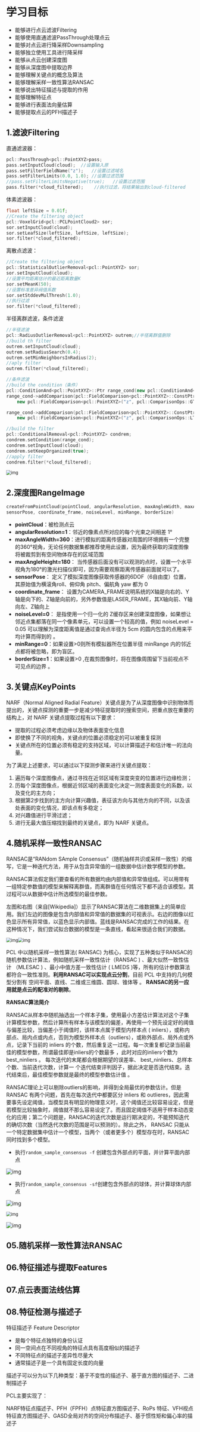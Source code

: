 # 学习目标
* 能够进行点云滤波Filtering
* 能够使用直通滤波PassThrough处理点云
* 能够对点云进行降采样Downsampling
* 能够独立使用工具进行降采样
* 能够从点云创建深度图
* 能够从深度图中提取边界
* 能够理解关键点的概念及算法
* 能够理解采样一致性算法RANSAC
* 能够说出特征描述与提取的作用
* 能够理解特征点
* 能够进行表面法向量估算
* 能够提取点云的PFH描述子

## 1.滤波Filtering

直通滤波器：

```c++
pcl::PassThrough<pcl::PointXYZ>pass;
pass.setInputCloud(cloud);  //设置输入原
pass.setFilterFieldName("z");   //设置过滤域名
pass.setFilterLimits(0.0, 1.0); //设置过滤范围
//pass.setFilterLimitsNegative(true);   //设置过滤范围
pass.filter(*cloud_filtered);    //执行过滤，将结果输出到cloud-filtered
```

体素滤波器：

```c++
float leftSize = 0.01f;
//Create the filtering object
pcl::VoxelGrid<pcl::PCLPointCloud2> sor;
sor.setInputCloud(cloud);
sor.setLeafSize(leftSize, leftSize, leftSize);
sor.filter(*cloud_filtered);
```

离散点滤波：

```c++
//Create the filtering object
pcl::StatisticalOutlierRemoval<pcl::PointXYZ> sor;
sor.setInputCloud(cloud);
//设置平均距离估计的最近距离数量K
sor.setMeanK(50);
//设置标准差异阀值系数
sor.setStddevMulThresh(1.0);
//执行过滤
sor.filter(*cloud_filtered);
```

半径离群滤波，条件滤波

```c++
//半径滤波
pcl::RadiusOutlierRemoval<pcl::PointXYZ> outrem;//半径离群值删除
//build th filter
outrem.setInputCloud(cloud);
outrem.setRadiusSearch(0.4);
outrem.setMinNeighborsInRadius(2);
//aply filter
outrem.filter(*cloud_filtered);

//条件滤波
//build the condition（条件）
pcl::ConditionAnd<pcl::PointXYZ>::Ptr range_cond(new pcl::ConditionAnd<pcl::PointXYZ>());
range_cond->addComparison(pcl::FieldComparison<pcl::PointXYZ>::ConstPtr(
    new pcl::FieldComparison<pcl::PointXYZ>("z", pcl::ComparisonOps::GT, 0.0)));

range_cond->addComparison(pcl::FieldComparison<pcl::PointXYZ>::ConstPtr(
    new pcl::FieldComparison<pcl::PointXYZ>("z", pcl::ComparisonOps::LT, 0.8)));

//build the filter
pcl::ConditionalRemoval<pcl::PointXYZ> condrem;
condrem.setCondition(range_cond);
condrem.setInputCloud(cloud);
condrem.setKeepOrganized(true);
//apply filter
condrem.filter(*cloud_filtered);
```

<img src="./image/pcl_filter.png" alt="img" style="zoom: 80%;" />

## 2.深度图RangeImage

```c++
createFromPointCloud(pointCloud, angularResolution, maxAngleWidth, maxAngleHeight,
sensorPose, coordinate_frame, noiseLevel, minRange, borderSize)
```



- **pointCloud**：被检测点云
- **angularResolution=1**：邻近的像素点所对应的每个光束之间相差 1°
- **maxAngleWidth=360**：进行模拟的距离传感器对周围的环境拥有一个完整的360°视角，无论任何数据集都推荐使用此设置，因为最终获取的深度图像将被裁剪到有空间物体存在的区域范围
- **maxAngleHeight=180**： 当传感器后面没有可以观测的点时，设置一个水平视角为180°的激光扫描仪即可，因为需要观察距离传感器前面就可以了。
- **sensorPose**： 定义了模拟深度图像获取传感器的6DOF（6自由度）位置，其原始值为横滚角roll、俯仰角 pitch、偏航角 yaw 都为 0
- **coordinate_frame**： 设置为CAMERA_FRAME说明系统的X轴是向右的、Y轴是向下的、Z轴是向前的，另外参数值是LASER_FRAME，其X轴向前、Y轴向左、Z轴向上
- **noiseLevel=0**： 是指使用一个归一化的 Z缓存区来创建深度图像，如果想让邻近点集都落在同一个像素单元，可以设置一个较高的值，例如 noiseLevel = 0.05 可以理解为深度距离值是通过查询点半径为 5cm 的圆内包含的点用来平均计算而得到的 。
- **minRange=0**：如果设置>0则所有模拟器所在位置半径 minRange 内的邻近点都将被忽略，即为盲区。
- **borderSize=1**：如果设置>0 ,在裁剪图像时，将在图像周围留下当前视点不可见点的边界 。

## 3.关键点KeyPoints

NARF（Normal Aligned Radial Feature）关键点是为了从深度图像中识别物体而提出的，关键点探测的重要一步是减少特征提取时的搜索空间，把重点放在重要的结构上，对 NARF 关键点提取过程有以下要求：

- 提取的过程必须考虑边缘以及物体表面变化信息
- 即使换了不同的视角，关键点的位置必须稳定的可以被重复探测
- 关键点所在的位置必须有稳定的支持区域，可以计算描述子和估计唯一的法向量。

为了满足上述要求，可以通过以下探测步骤来进行关键点提取：

1. 遍历每个深度图像点，通过寻找在近邻区域有深度突变的位置进行边缘检测；
2. 历每个深度图像点，根据近邻区域的表面变化决定一测度表面变化的系数，以及变化的主方向；
3. 根据第2步找到的主方向计算兴趣值，表征该方向与其他方向的不同，以及该处表面的变化情况，即该点有多稳定；
4. 对兴趣值进行平滑过滤；
5. 进行无最大值压缩找到最终的关键点，即为 NARF 关键点。

## 4.随机采样一致性RANSAC

RANSAC是“RANdom SAmple Consensus”（随机抽样共识或采样一致性）的缩写，它是一种迭代方法，用于从包含异常值的一组数据中估计数学模型的参数。

RANSAC算法假定我们要查看的所有数据均由内部值和异常值组成。可以用带有一组特定参数值的模型来解释离群值，而离群值在任何情况下都不适合该模型。其过程可以从数据中估计所选模型的最佳参数。

左图和右图（来自[Wikipedia]）显示了RANSAC算法在二维数据集上的简单应用。我们左边的图像是包含内部值和异常值的数据集的可视表示。右边的图像以红色显示所有异常值，以蓝色显示内部值。蓝线是RANSAC完成的工作的结果。在这种情况下，我们尝试拟合数据的模型是一条直线，看起来很适合我们的数据。

<img src="./image/random_sample_example1.png" alt="img" style="zoom: 80%;" /><img src="./image/random_sample_example2.png" alt="img" style="zoom: 80%;" />

PCL 中以随机采样一致性算法( RANSAC) 为核心，实现了五种类似于RANSAC的随机参数估计算法，例如随机采样一致性估计（RANSAC ) 、最大似然一致性估计 （MLESAC ) 、最小中值方差一致性估计 ( LMEDS )等，所有的估计参数算法都符合一致性准则。**利用RANSAC可以实现点云分割**，目前 PCL 中支持的几何模型分割有 空间平面、直线、二维或三维圆、圆球、锥体等 。 **RANSAC的另一应用就是点云的配准对的剔除**。

**RANSAC算法简介**

RANSAC从样本中随机抽选出一个样本子集，使用最小方差估计算法对这个子集计算模型参数，然后计算所有样本与该模型的偏差，再使用一个预先设定好的阈值与偏差比较，当偏差小于阈值时，该样本点属于模型内样本点 ( inliers），或称内部点、局内点或内点，否则为模型外样本点（outliers），或称外部点、局外点或外点，记录下当前的 inliers 的个数，然后重复这一过程。每一次重复都记录当前最佳的模型参数，所谓最佳即是inliers的个数最多 ，此时对应的inliers个数为 best_ninliers 。 每次迭代的末尾都会根据期望的误差率、 best_ninliers、总样本个数、当前迭代次数，计算一 个迭代结束评判因子，据此决定是否迭代结束。迭代结束后，最佳模型参数就是最终的模型参数估计值 。

RANSAC理论上可以剔除outliers的影响，并得到全局最优的参数估计。但是RANSAC 有两个问题，首先在每次迭代中都要区分 inliers 和 outlieres，因此需要事先设定阈值，当模型具有明显的物理意义时，这个阈值还比较容易设定，但是若模型比较抽象时，阈值就不那么容易设定了。而且固定阈值不适用于样本动态变化的应用；第二个问题是，RANSAC的迭代次数是运行期决定的，不能预知迭代的确切次数（当然迭代次数的范围是可以预测的）。除此之外， RANSAC 只能从一个特定数据集中估计一个模型，当两个（或者更多个）模型存在时，RANSAC 同时找到多个模型。

* 执行`random_sample_consensus -f` 创建包含外部点的平面，并计算平面内部点

![img](./image/ransac_plane.gif)

* 执行`random_sample_consensus -sf`创建包含外部点的球体，并计算球体内部点

![img](./image/ransac_sphere.gif)

<img src="https://robot.czxy.com/docs/pcl/chapter02/assets/SampleConsensusModel.png" alt="img" style="zoom:80%;" />

![img](./image/face_normal.gif)

## 05.随机采样一致性算法RANSAC

## 06.特征描述与提取Features

## 07.点云表面法线估算

## 08.特征检测与描述子

特征描述子 Feature Descriptor

- 是每个特征点独特的身份认证
- 同一空间点在不同视角的特征点具有高度相似的描述子
- 不同特征点的描述子差异性尽量大
- 通常描述子是一个具有固定长度的向量

描述子可以分为以下几种类型：基于不变性的描述子、基于直方图的描述子、二进制描述子

PCL主要实现了：

NARF特征点描述子、PFH（FPFH）点特征直方图描述子、RoPs 特征、VFH视点特征直方图描述子、GASD全局对齐的空间分布描述子、基于惯性矩和偏心率的描述子